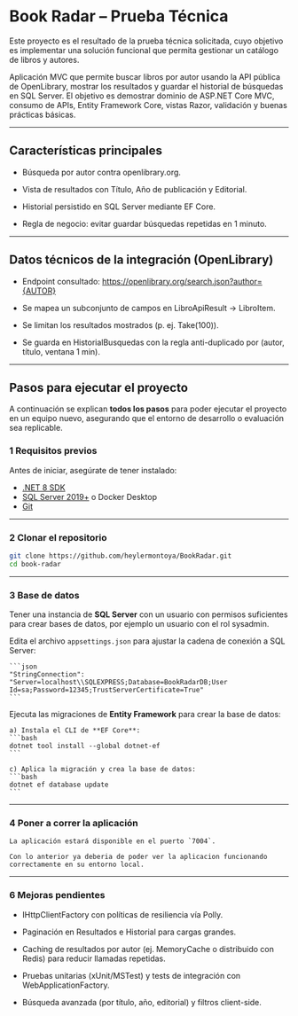 #  Book Radar – Prueba Técnica

Este proyecto es el resultado de la prueba técnica solicitada, cuyo objetivo es implementar una solución funcional que permita gestionar un catálogo de libros y autores.

Aplicación MVC que permite buscar libros por autor usando la API pública de OpenLibrary, mostrar los resultados y guardar el historial de búsquedas en SQL Server. El objetivo es demostrar dominio de ASP.NET Core MVC, consumo de APIs, Entity Framework Core, vistas Razor, validación y buenas prácticas básicas.

---

## Características principales

- Búsqueda por autor contra openlibrary.org.

- Vista de resultados con Título, Año de publicación y Editorial.

- Historial persistido en SQL Server mediante EF Core.

- Regla de negocio: evitar guardar búsquedas repetidas en 1 minuto.

---

## Datos técnicos de la integración (OpenLibrary)

- Endpoint consultado: https://openlibrary.org/search.json?author={AUTOR}

- Se mapea un subconjunto de campos en LibroApiResult → LibroItem.

- Se limitan los resultados mostrados (p. ej. Take(100)).

- Se guarda en HistorialBusquedas con la regla anti-duplicado por (autor, título, ventana 1 min).

---

##  Pasos para ejecutar el proyecto

A continuación se explican **todos los pasos** para poder ejecutar el proyecto en un equipo nuevo, asegurando que el entorno de desarrollo o evaluación sea replicable.

### 1 Requisitos previos

Antes de iniciar, asegúrate de tener instalado:

- [.NET 8 SDK](https://dotnet.microsoft.com/download)
- [SQL Server 2019+](https://www.microsoft.com/en-us/sql-server/sql-server-downloads) o Docker Desktop
- [Git](https://git-scm.com/)

---

### 2 Clonar el repositorio

```bash
git clone https://github.com/heylermontoya/BookRadar.git
cd book-radar
 ```
---

### 3 Base de datos

Tener una instancia de **SQL Server** con un usuario con permisos suficientes para crear bases de datos, por ejemplo un usuario con el rol sysadmin.

Edita el archivo `appsettings.json` para ajustar la cadena de conexión a SQL Server:

    ```json
    "StringConnection": "Server=localhost\\SQLEXPRESS;Database=BookRadarDB;User Id=sa;Password=12345;TrustServerCertificate=True"
    ```

Ejecuta las migraciones de **Entity Framework** para crear la base de datos:

    a) Instala el CLI de **EF Core**:
    ```bash
    dotnet tool install --global dotnet-ef
    ```

    c) Aplica la migración y crea la base de datos:
    ```bash
    dotnet ef database update 
    ```
---

### 4 Poner a correr la aplicación

    La aplicación estará disponible en el puerto `7004`.

    Con lo anterior ya deberia de poder ver la aplicacion funcionando correctamente en su entorno local.

---

### 6 Mejoras pendientes

- IHttpClientFactory con políticas de resiliencia vía Polly.

- Paginación en Resultados e Historial para cargas grandes.

- Caching de resultados por autor (ej. MemoryCache o distribuido con Redis) para reducir llamadas repetidas.

- Pruebas unitarias (xUnit/MSTest) y tests de integración con WebApplicationFactory.

- Búsqueda avanzada (por título, año, editorial) y filtros client-side.